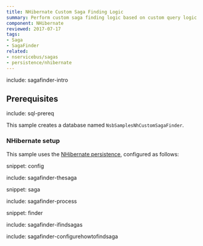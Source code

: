 ```yaml
---
title: NHibernate Custom Saga Finding Logic
summary: Perform custom saga finding logic based on custom query logic when the Saga storage is a relational database using NHibernate as the ORM.
component: NHibernate
reviewed: 2017-07-17
tags:
- Saga
- SagaFinder
related:
- nservicebus/sagas
- persistence/nhibernate
---
```


include: sagafinder-intro


## Prerequisites

include: sql-prereq

This sample creates a database named `NsbSamplesNhCustomSagaFinder`.


### NHibernate setup

This sample uses the [NHibernate persistence](/persistence/nhibernate/), configured as follows:

snippet: config


include: sagafinder-thesaga

snippet: saga

include: sagafinder-process

snippet: finder

include: sagafinder-ifindsagas

include: sagafinder-configurehowtofindsaga